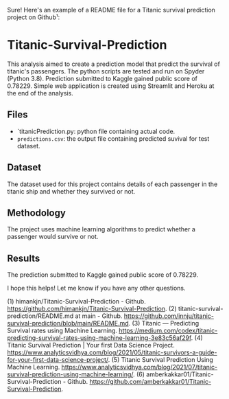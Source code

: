 Sure! Here's an example of a README file for a Titanic survival prediction project on Github¹:


# Titanic-Survival-Prediction

This analysis aimed to create a prediction model that predict the survival of titanic's passengers. The python scripts are tested and run on Spyder (Python 3.8). Prediction submitted to Kaggle gained public score of 0.78229. Simple web application is created using Streamlit and Heroku at the end of the analysis.

## Files

- `titanicPrediction.py: python file containing actual code.
- `predictions.csv`: the output file containing predicted suvival for test dataset.

## Dataset

The dataset used for this project contains details of each passenger in the titanic ship and whether they survived or not.

## Methodology

The project uses machine learning algorithms to predict whether a passenger would survive or not.

## Results

The prediction submitted to Kaggle gained public score of 0.78229.


I hope this helps! Let me know if you have any other questions.

(1) himankjn/Titanic-Survival-Prediction - Github. https://github.com/himankjn/Titanic-Survival-Prediction.
(2) titanic-survival-prediction/README.md at main - Github. https://github.com/innju/titanic-survival-prediction/blob/main/README.md.
(3) Titanic — Predicting Survival rates using Machine Learning. https://medium.com/codex/titanic-predicting-survival-rates-using-machine-learning-3e83c56af29f.
(4) Titanic Survival Prediction | Your first Data Science Project. https://www.analyticsvidhya.com/blog/2021/05/titanic-survivors-a-guide-for-your-first-data-science-project/.
(5) Titanic Survival Prediction Using Machine Learning. https://www.analyticsvidhya.com/blog/2021/07/titanic-survival-prediction-using-machine-learning/.
(6) amberkakkar01/Titanic-Survival-Prediction - Github. https://github.com/amberkakkar01/Titanic-Survival-Prediction.
